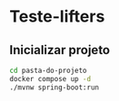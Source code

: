 # Teste-lifters

## Inicializar projeto

```bash
cd pasta-do-projeto
docker compose up -d
./mvnw spring-boot:run
```
